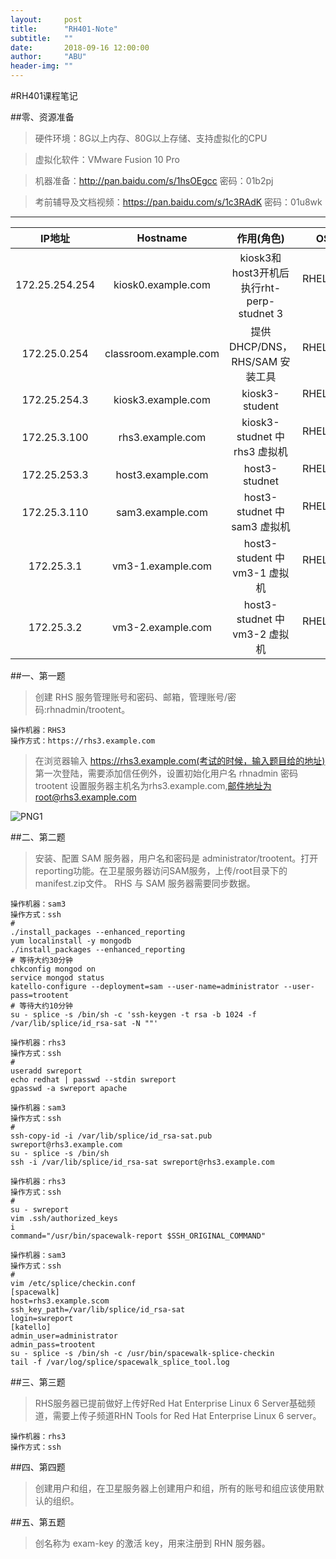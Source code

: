 ```yaml
---
layout:     post
title:      "RH401-Note"
subtitle:   ""
date:       2018-09-16 12:00:00
author:     "ABU"
header-img: ""
---
```


#RH401课程笔记

##零、资源准备
> 硬件环境：8G以上内存、80G以上存储、支持虚拟化的CPU

> 虚拟化软件：VMware Fusion 10 Pro

> 机器准备：http://pan.baidu.com/s/1hsOEgcc 密码：01b2pj

> 考前辅导及文档视频：https://pan.baidu.com/s/1c3RAdK 密码：01u8wk

---------------------

| IP地址   | Hostname    |  作用(角色)  | OS 环境 |
| :----:   | :----:  | :----: |:----: |
| 172.25.254.254 | kiosk0.example.com | kiosk3和host3开机后执行rht-perp-studnet 3 | RHEL6.4x86_ 64 |
| 172.25.0.254      |  classroom.example.com   | 提供 DHCP/DNS，RHS/SAM 安装工具   | RHEL6.4x86_ 64 |
| 172.25.254.3       | kiosk3.example.com    | kiosk3-student | RHEL6.4x86_ 64 |
| 172.25.3.100 | rhs3.example.com  | kiosk3-studnet 中 rhs3 虚拟机 | RHEL6.4x86_ 64 |
| 172.25.253.3 | host3.example.com | host3-studnet                | RHEL6.4x86_ 64 || 172.25.3.110 | sam3.example.com  | host3-studnet 中 sam3 虚拟机  | RHEL6.4x86_ 64 || 172.25.3.1   | vm3-1.example.com | host3-student 中 vm3-1 虚拟机 |RHEL6.4x86_ 64 |
| 172.25.3.2   | vm3-2.example.com | host3-studnet 中 vm3-2 虚拟机 | RHEL6.4x86_ 64 |


##一、第一题
> 创建 RHS 服务管理账号和密码、邮箱，管理账号/密码:rhnadmin/trootent。

```
操作机器：RHS3
操作方式：https://rhs3.example.com
```

> 在浏览器输入 https://rhs3.example.com(考试的时候，输入题目给的地址) 第一次登陆，需要添加信任例外，设置初始化用户名 rhnadmin 密码 trootent 设置服务器主机名为rhs3.example.com,邮件地址为root@rhs3.example.com

![PNG1](/img/2018-09-16_RH401-Note/1.png)

##二、第二题
> 安装、配置 SAM 服务器，用户名和密码是 administrator/trootent。打开 reporting功能。在卫星服务器访问SAM服务，上传/root目录下的manifest.zip文件。 RHS 与 SAM 服务器需要同步数据。

```
操作机器：sam3
操作方式：ssh
#
./install_packages --enhanced_reporting
yum localinstall -y mongodb
./install_packages --enhanced_reporting
# 等待大约30分钟
chkconfig mongod on
service mongod status
katello-configure --deployment=sam --user-name=administrator --user-pass=trootent
# 等待大约10分钟
su - splice -s /bin/sh -c 'ssh-keygen -t rsa -b 1024 -f /var/lib/splice/id_rsa-sat -N ""'
```

```
操作机器：rhs3
操作方式：ssh
#
useradd swreport
echo redhat | passwd --stdin swreport
gpasswd -a swreport apache
```

```
操作机器：sam3
操作方式：ssh
#
ssh-copy-id -i /var/lib/splice/id_rsa-sat.pub swreport@rhs3.example.com
su - splice -s /bin/sh
ssh -i /var/lib/splice/id_rsa-sat swreport@rhs3.example.com
```

```
操作机器：rhs3
操作方式：ssh
#
su - swreport
vim .ssh/authorized_keys
i
command="/usr/bin/spacewalk-report $SSH_ORIGINAL_COMMAND"
```

```
操作机器：sam3
操作方式：ssh
#
vim /etc/splice/checkin.conf
[spacewalk]
host=rhs3.example.scom
ssh_key_path=/var/lib/splice/id_rsa-sat
login=swreport
[katello]
admin_user=administrator
admin_pass=trootent
su - splice -s /bin/sh -c /usr/bin/spacewalk-splice-checkin
tail -f /var/log/splice/spacewalk_splice_tool.log
```

##三、第三题
> RHS服务器已提前做好上传好Red Hat Enterprise Linux 6 Server基础频道，需要上传子频道RHN Tools for Red Hat Enterprise Linux 6 server。

```
操作机器：rhs3
操作方式：ssh
```

##四、第四题
> 创建用户和组，在卫星服务器上创建用户和组，所有的账号和组应该使用默认的组织。

##五、第五题
> 创名称为 exam-key 的激活 key，用来注册到 RHN 服务器。



